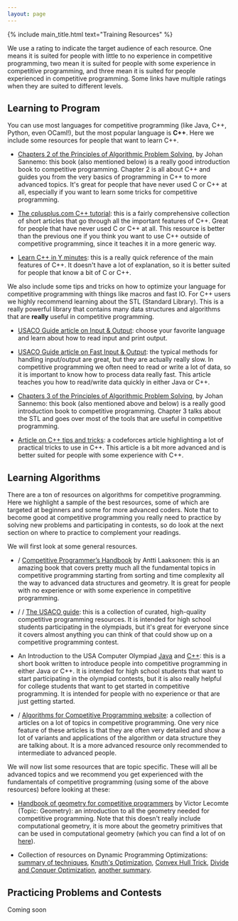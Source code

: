```yaml
---
layout: page
---
```


{% include main_title.html text="Training Resources" %}

We use a <i class="bi bi-cup-hot"></i> rating to indicate the target
audience of each resource. One <i class="bi bi-cup-hot"></i> means it
is suited for people with little to no experience in competitive
programming, two <i class="bi bi-cup-hot"></i><i class="bi
bi-cup-hot"></i> mean it is suited for people with some experience in
competitive programming, and three <i class="bi bi-cup-hot"></i><i
class="bi bi-cup-hot"></i><i class="bi bi-cup-hot"></i> mean it is
suited for people experienced in competitive programming. Some links
have multiple ratings when they are suited to different levels.

## Learning to Program

You can use most languages for competitive programming (like Java,
C++, Python, even OCaml!), but the most popular language is
**C++**. Here we include some resources for people that want to learn
C++.

* <i class="bi bi-cup-hot"></i> [Chapters 2 of the Principles of
   Algorithmic Problem
   Solving](https://www.csc.kth.se/%7Ejsannemo/slask/main.pdf), by
   Johan Sannemo: this book (also mentioned below) is a really good
   introduction book to competitive programming. Chapter 2 is all
   about C++ and guides you from the very basics of programming in C++
   to more advanced topics. It's great for people that have never used
   C or C++ at all, especially if you want to learn some tricks for
   competitive programming.

* <i class="bi bi-cup-hot"></i> [The cplusplus.com C++
   tutorial](https://cplusplus.com/doc/tutorial/): this is a fairly
   comprehensive collection of short articles that go through all the
   important features of C++. Great for people that have never used C
   or C++ at all. This resource is better than the previous one if you
   think you want to use C++ outside of competitive programming, since
   it teaches it in a more generic way.

* <i class="bi bi-cup-hot"></i> [Learn C++ in Y
   minutes](https://learnxinyminutes.com/docs/c++/): this is a really
   quick reference of the main features of C++. It doesn't have a lot
   of explanation, so it is better suited for people that know a bit
   of C or C++.

We also include some tips and tricks on how to optimize your language
for competitive programming with things like macros and fast IO. For
C++ users we highly recommend learning about the STL (Standard
Library). This is a really powerful library that contains many data
structures and algorithms that are **really** useful in competitive
programming.

* <i class="bi bi-cup-hot"></i> [USACO Guide article on Input &
  Output](https://usaco.guide/general/input-output): choose your
  favorite language and learn about how to read input and print
  output.

* <i class="bi bi-cup-hot"></i> [USACO Guide article on Fast Input &
  Output](https://usaco.guide/general/fast-io): the typical methods
  for handling input/output are great, but they are actually really
  slow. In competitive programming we often need to read or write a
  lot of data, so it is important to know how to process data really
  fast. This article teaches you how to read/write data quickly in
  either Java or C++.

* <i class="bi bi-cup-hot"></i><i class="bi bi-cup-hot"></i> [Chapters
   3 of the Principles of Algorithmic Problem
   Solving](https://www.csc.kth.se/%7Ejsannemo/slask/main.pdf), by
   Johan Sannemo: this book (also mentioned above and below) is a
   really good introduction book to competitive programming. Chapter 3
   talks about the STL and goes over most of the tools that are useful
   in competitive programming.

* <i class="bi bi-cup-hot"></i><i class="bi bi-cup-hot"></i> [Article on C++ tips and
  tricks](https://codeforces.com/blog/entry/74684): a codeforces
  article highlighting a lot of practical tricks to use in C++. This
  article is a bit more advanced and is better suited for people with
  some experience with C++.

## Learning Algorithms

There are a ton of resources on algorithms for competitive
programming. Here we highlight a sample of the best resources, some of
which are targeted at beginners and some for more advanced
coders. Note that to become good at competitive programming you really
need to practice by solving new problems and participating in
contests, so do look at the next section on where to practice to
complement your readings.

We will first look at some general resources.

* <i class="bi bi-cup-hot"></i> / <i class="bi bi-cup-hot"></i><i
  class="bi bi-cup-hot"></i> [Competitive Programmer’s
  Handbook](https://cses.fi/book/book.pdf) by Antti Laaksonen: this is
  an amazing book that covers pretty much all the fundamental topics
  in competitive programming starting from sorting and time complexity
  all the way to advanced data structures and geometry. It is great
  for people with no experience or with some experience in competitive
  programming.

* <i class="bi bi-cup-hot"></i> / <i class="bi bi-cup-hot"></i><i
  class="bi bi-cup-hot"></i> / <i class="bi bi-cup-hot"></i><i class="bi
  bi-cup-hot"></i><i class="bi bi-cup-hot"></i> [The USACO
  guide](https://usaco.guide/): this is a collection of curated,
  high-quality competitive programming resources. It is intended for
  high school students participating in the olympiads, but it's great
  for everyone since it covers almost anything you can think of that
  could show up on a competitive programming contest.

* <i class="bi bi-cup-hot"></i> An Introduction to the USA Computer
  Olympiad [Java](https://darrenyao.com/usacobook/java.pdf) and
  [C++](https://darrenyao.com/usacobook/cpp.pdf): this is a short book
  written to introduce people into competitive programming in either
  Java or C++. It is intended for high school students that want to
  start participating in the olympiad contests, but it is also really
  helpful for college students that want to get started in competitive
  programming. It is intended for people with no experience or that
  are just getting started.

* <i class="bi bi-cup-hot"></i><i class="bi bi-cup-hot"></i> / <i
  class="bi bi-cup-hot"></i><i class="bi bi-cup-hot"></i><i class="bi
  bi-cup-hot"></i> [Algorithms for Competitive Programming
  website](https://cp-algorithms.com/): a collection of articles on a
  lot of topics in competitive programming. One very nice feature of
  these articles is that they are often very detailed and show a lot
  of variants and applications of the algorithm or data structure they
  are talking about. It is a more advanced resource only recommended
  to intermediate to advanced people.

We will now list some resources that are topic specific. These will
all be advanced topics and we recommend you get experienced with the
fundamentals of competitive programming (using some of the above
resources) before looking at these:

* <i class="bi bi-cup-hot"></i><i class="bi bi-cup-hot"></i><i
  class="bi bi-cup-hot"></i> [Handbook of geometry for competitive
  programmers](https://victorlecomte.com/cp-geo.pdf) by Victor Lecomte
  (Topic: Geometry): an introduction to all the geometry needed for
  competitive programming. Note that this doesn't really include
  computational geometry, it is more about the geometry primitives
  that can be used in computational geometry (which you can find a lot
  of on
  [here](https://cp-algorithms.com/geometry/basic-geometry.html)).

* <i class="bi bi-cup-hot"></i><i class="bi bi-cup-hot"></i><i
  class="bi bi-cup-hot"></i><i class="bi bi-cup-hot"></i> Collection
  of resources on Dynamic Programming Optimizations: [summary of
  techniques](https://maratona.ic.unicamp.br/MaratonaVerao2017/documents/dp.pdf),
  [Knuth's
  Optimization](https://jeffreyxiao.me/blog/knuths-optimization),
  [Convex Hull Trick](https://jeffreyxiao.me/blog/convex-hull-trick),
  [Divide and Conquer
  Optimization](https://jeffreyxiao.me/blog/divide-and-conquer-optimization),
  [another summary](https://codeforces.com/blog/entry/8219).

## Practicing Problems and Contests

Coming soon